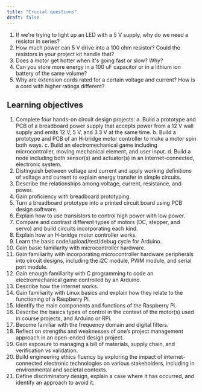 ```yaml
---
title: "Crucial questions"
draft: false
---
```


1. If we're trying to light up an LED with a 5 V supply, why do we need a resistor in series?
2. How much power can 5 V drive into a 100 ohm resistor? Could the resistors in your project kit handle that?
3. Does a motor get hotter when it's going fast or slow? Why?
4. Can you store more energy in a 100 uF capacitor or in a lithium ion battery of the same volume?
5. Why are extension cords rated for a certain voltage and current? How is a cord with higher ratings different?

## Learning objectives

1.	Complete four hands-on circuit design projects:
    a.	  Build a prototype and PCB of a breadboard power supply that accepts power from a 12 V wall supply and emits 12 V, 5 V, and 3.3 V at the same time.
    b.	  Build a prototype and PCB of an H-bridge motor controller to make a motor spin both ways.
    c.	  Build an electromechanical game including microcontroller, moving mechanical element, and user input.
    d.	  Build a node including both sensor(s) and actuator(s) in an internet-connected, electronic system.
2.	Distinguish between voltage and current and apply working definitions of voltage and current to explain energy transfer in simple circuits. 
3.	Describe the relationships among voltage, current, resistance, and power. 
4.	Gain proficiency with breadboard prototyping.
5.	Turn a breadboard prototype into a printed circuit board using PCB design software.
6.	Explain how to use transistors to control high power with low power.
7.	Compare and contrast different types of motors (DC, stepper, and servo) and build circuits incorporating each kind.
8.	Explain how an H-bridge motor controller works.
9.	Learn the basic code/upload/test/debug cycle for Arduino. 
10.	Gain basic familiarity with microcontroller hardware.
11.	Gain familiarity with incorporating microcontroller hardware peripherals into circuit designs, including the i2C module, PWM module, and serial port module.
12.	Gain enough familiarity with C programming to code an electromechanical game controlled by an Arduino.
13.	Describe how the internet works.
14.	Gain familiarity with Linux basics and explain how they relate to the functioning of a Raspberry Pi. 
15.	Identify the main components and functions of the Raspberry Pi.
16.	Describe the basics types of control in the context of the motor(s) used in course projects, and Arduino or RPi.
17.	Become familiar with the frequency domain and digital filters.
18.	Reflect on strengths and weaknesses of one’s project management approach in an open-ended design project. 
19.	Gain exposure to managing a bill of materials, supply chain, and verification vs validation.
20.	Build engineering ethics fluency by exploring the impact of internet-connected electronic technologies on various stakeholders, including in environmental and societal contexts.
21.	Define discriminatory design, explain a case where it has occurred, and identify an approach to avoid it.
